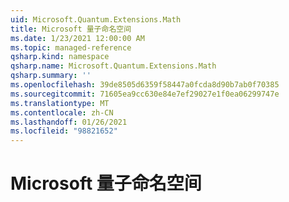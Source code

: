 ```yaml
---
uid: Microsoft.Quantum.Extensions.Math
title: Microsoft 量子命名空间
ms.date: 1/23/2021 12:00:00 AM
ms.topic: managed-reference
qsharp.kind: namespace
qsharp.name: Microsoft.Quantum.Extensions.Math
qsharp.summary: ''
ms.openlocfilehash: 39de8505d6359f58447a0fcda8d90b7ab0f70385
ms.sourcegitcommit: 71605ea9cc630e84e7ef29027e1f0ea06299747e
ms.translationtype: MT
ms.contentlocale: zh-CN
ms.lasthandoff: 01/26/2021
ms.locfileid: "98821652"
---
```

# <a name="microsoftquantumextensionsmath-namespace"></a>Microsoft 量子命名空间



